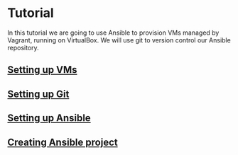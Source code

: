 [Setting up VMs]: vm_setup.md
[Setting up Ansible]: ansible_setup.md
[Setting up Git]: git_setup.md
[Creating Ansible project]: ansible_project.md

# Tutorial

In this tutorial we are going to use Ansible to provision VMs managed by Vagrant, running on VirtualBox. We will use git to version control our Ansible repository.

## [Setting up VMs]
## [Setting up Git]
## [Setting up Ansible]
## [Creating Ansible project]



